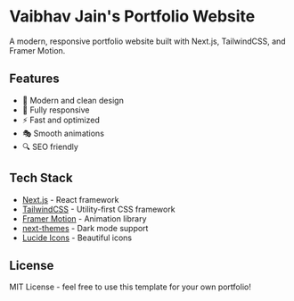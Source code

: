 # Vaibhav Jain's Portfolio Website

A modern, responsive portfolio website built with Next.js, TailwindCSS, and Framer Motion.

## Features

- 🎨 Modern and clean design
- 📱 Fully responsive
- ⚡ Fast and optimized
- 🎭 Smooth animations
- 🔍 SEO friendly

## Tech Stack

- [Next.js](https://nextjs.org/) - React framework
- [TailwindCSS](https://tailwindcss.com/) - Utility-first CSS framework
- [Framer Motion](https://www.framer.com/motion/) - Animation library
- [next-themes](https://github.com/pacocoursey/next-themes) - Dark mode support
- [Lucide Icons](https://lucide.dev/) - Beautiful icons

## License

MIT License - feel free to use this template for your own portfolio!
